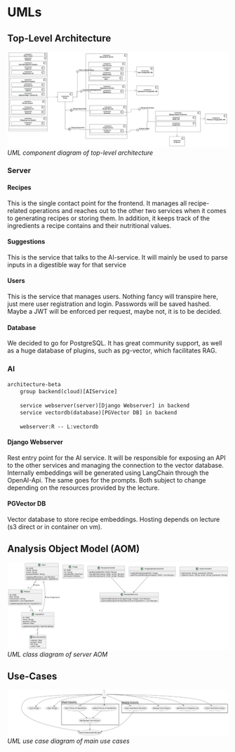 # UMLs

## Top-Level Architecture

![architecture](./UMLClassDiagram.svg)
*UML component diagram of top-level architecture*

### Server
#### Recipes

This is the single contact point for the frontend. It manages all recipe-related operations and reaches out to the other two services when it comes to generating recipes or storing them. In addition, it keeps track of the ingredients a recipe contains and their nutritional values.

#### Suggestions

This is the service that talks to the AI-service. It will mainly be used to parse inputs in a digestible way for that service

#### Users

This is the service that manages users. Nothing fancy will transpire here, just mere user registration and login. Passwords will be saved hashed. Maybe a JWT will be enforced per request, maybe not, it is to be decided.

#### Database

We decided to go for PostgreSQL. It has great community support, as well as a huge database of plugins, such as pg-vector, which facilitates RAG.

### AI
```mermaid
architecture-beta
    group backend(cloud)[AIService]

    service webserver(server)[Django Webserver] in backend
    service vectordb(database)[PGVector DB] in backend

    webserver:R -- L:vectordb
```

#### Django Webserver

Rest entry point for the AI service.
It will be responsible for exposing an API to the other services and managing the connection to the vector database.
Internally embeddings will be generated using LangChain through the OpenAI-Api.
The same goes for the prompts. Both subject to change depending on the resources provided by the lecture.


#### PGVector DB

Vector database to store recipe embeddings. Hosting depends on lecture (s3 direct or in container on vm).

## Analysis Object Model (AOM)

![server-classes](./server-classes.png)
*UML class diagram of server AOM*

## Use-Cases

![uc](./uc.png)
*UML use case diagram of main use cases*

